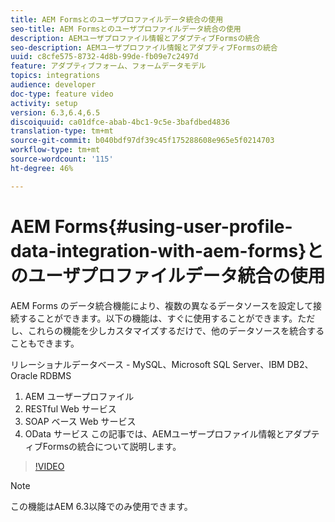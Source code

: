 ```yaml
---
title: AEM Formsとのユーザプロファイルデータ統合の使用
seo-title: AEM Formsとのユーザプロファイルデータ統合の使用
description: AEMユーザプロファイル情報とアダプティブFormsの統合
seo-description: AEMユーザプロファイル情報とアダプティブFormsの統合
uuid: c8cfe575-8732-4d8b-99de-fb09e7c2497d
feature: アダプティブフォーム、フォームデータモデル
topics: integrations
audience: developer
doc-type: feature video
activity: setup
version: 6.3,6.4,6.5
discoiquuid: ca01dfce-abab-4bc1-9c5e-3bafdbed4836
translation-type: tm+mt
source-git-commit: b040bdf97df39c45f175288608e965e5f0214703
workflow-type: tm+mt
source-wordcount: '115'
ht-degree: 46%

---
```



# AEM Forms{#using-user-profile-data-integration-with-aem-forms}とのユーザプロファイルデータ統合の使用

AEM Forms のデータ統合機能により、複数の異なるデータソースを設定して接続することができます。以下の機能は、すぐに使用することができます。ただし、これらの機能を少しカスタマイズするだけで、他のデータソースを統合することもできます。

リレーショナルデータベース - MySQL、Microsoft SQL Server、IBM DB2、Oracle RDBMS

1. AEM ユーザープロファイル
1. RESTful Web サービス
1. SOAP ベース Web サービス
1. OData サービス
この記事では、AEMユーザープロファイル情報とアダプティブFormsの統合について説明します。

>[!VIDEO](https://video.tv.adobe.com/v/17432/?quality=9&learn=on)

>[!NOTE]
>
>この機能はAEM 6.3以降でのみ使用できます。

